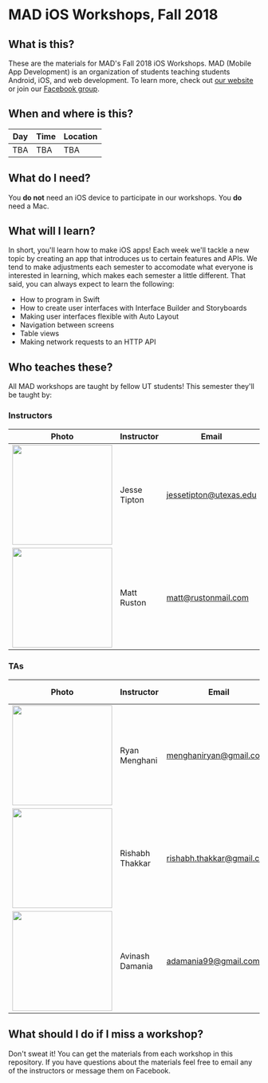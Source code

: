 # MAD iOS Workshops, Fall 2018

## What is this?

These are the materials for MAD's Fall 2018 iOS Workshops. MAD (Mobile App Development) is an organization of students teaching students Android, iOS, and web development. To learn more, check out [our website](https://www.txcsmad.com) or join our [Facebook group](https://www.facebook.com/groups/MADstudentorg).

## When and where is this?

|Day|Time|Location|
|---|---|---|
|TBA|TBA|TBA|

## What do I need?

You **do not** need an iOS device to participate in our workshops. You **do** need a Mac.

## What will I learn?

In short, you'll learn how to make iOS apps! Each week we'll tackle a new topic by creating an app that introduces us to certain features and APIs. We tend to make adjustments each semester to accomodate what everyone is interested in learning, which makes each semester a little different. That said, you can always expect to learn the following:

* How to program in Swift
* How to create user interfaces with Interface Builder and Storyboards
* Making user interfaces flexible with Auto Layout
* Navigation between screens
* Table views
* Making network requests to an HTTP API

## Who teaches these?

All MAD workshops are taught by fellow UT students! This semester they'll be taught by:

### Instructors

|Photo|Instructor|Email|Fun fact|
|---|---|---|---|
|<img src="/instructors/jesse.jpg" width="200px" />|Jesse Tipton|[jessetipton@utexas.edu](mailto:jessetipton@utexas.edu)|Jesse took a high school Spanish class with Post Malone.|
|<img src="/instructors/matt.jpg" width="200px" />|Matt Ruston|[matt@rustonmail.com](mailto:matt@rustonmail.com)|Matt is an avid fan of squirrels.|

### TAs

|Photo|Instructor|Email|Fun fact|
|---|---|---|---|
|<img src="/instructors/ryan.jpg" width="200px" />|Ryan Menghani|[menghaniryan@gmail.com](mailto:menghaniryan@gmail.com)|...|
|<img src="/instructors/rishabh.jpg" width="200px" />|Rishabh Thakkar|[rishabh.thakkar@gmail.com](mailto:rishabh.thakkar@gmail.com)|...|
|<img src="/instructors/avinash.jpg" width="200px" />|Avinash Damania|[adamania99@gmail.com](mailto:adamania99@gmail.com)|...|

## What should I do if I miss a workshop?

Don't sweat it! You can get the materials from each workshop in this repository. If you have questions about the materials feel free to email any of the instructors or message them on Facebook.
